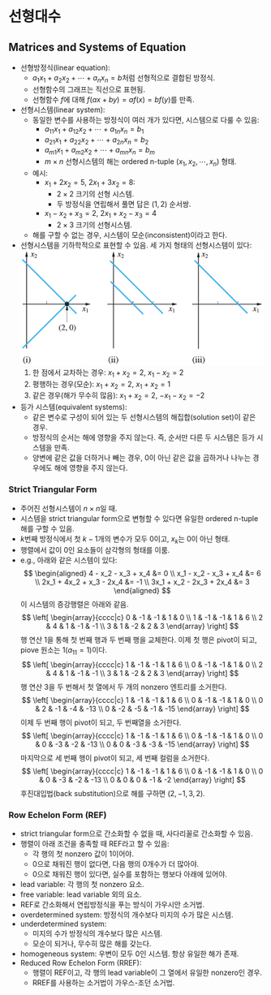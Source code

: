 # 선형대수

## Matrices and Systems of Equation

- 선형방정식(linear equation):
  - $a_1x_1 + a_2x_2 + \cdots + a_nx_n = b$처럼 선형적으로 결합된 방정식.
  - 선형함수의 그래프는 직선으로 표현됨.
  - 선형함수 $f$에 대해 $f(ax + by) = af(x) = bf(y)$를 만족.
- 선형시스템(linear system):
  - 동일한 변수를 사용하는 방정식이 여러 개가 있다면, 시스템으로 다룰 수 있음:
    - $a_{11}x_1 + a_{12}x_2 + \cdots + a_{1n}x_n = b_1$
    - $a_{21}x_1 + a_{22}x_2 + \cdots + a_{2n}x_n = b_2$
    - $a_{m1}x_1 + a_{m2}x_2 + \cdots + a_{mn}x_n = b_m$
    - $m \times n$ 선형시스템의 해는 ordered n-tuple $(x_1, x_2, \cdots, x_n)$ 형태.
  - 예시:
    - $x_1 + 2x_2 = 5$, $2x_1 + 3x_2 = 8$:
      - $2 \times 2$ 크기의 선형 시스템.
      - 두 방정식을 연립해서 풀면 답은 $(1, 2)$ 순서쌍.
    - $x_1 - x_2 + x_3 = 2$, $2x_1 + x_2 - x_3 = 4$
      - $2 \times 3$ 크기의 선형시스템.
  - 해를 구할 수 없는 경우, 시스템이 모순(inconsistent)이라고 한다.
- 선형시스템을 기하학적으로 표현할 수 있음. 세 가지 형태의 선형시스템이 있다:
  ![](./images/fig-1-1-1.png)
  1. 한 점에서 교차하는 경우: $x_1 + x_2 = 2$, $x_1 - x_2 = 2$
  2. 평행하는 경우(모순): $x_1 + x_2 = 2$, $x_1 + x_2 = 1$
  3. 같은 경우(해가 무수히 많음): $x_1 + x_2 = 2$, $-x_1 - x_2 = -2$
- 등가 시스템(equivalent systems):
  - 같은 변수로 구성이 되어 있는 두 선형시스템의 해집합(solution set)이 같은 경우.
  - 방정식의 순서는 해에 영향을 주지 않는다. 즉, 순서만 다른 두 시스템은 등가 시스템을 만족.
  - 양변에 같은 값을 더하거나 빼는 경우, 0이 아닌 같은 값을 곱하거나 나누는 경우에도 해에 영향을 주지 않는다.

### Strict Triangular Form

- 주어진 선형시스템이 $n \times n$일 때.
- 시스템을 strict triangular form으로 변형할 수 있다면 유일한 ordered n-tuple 해를 구할 수 있음.
- $k$번째 방정식에서 첫 $k - 1$개의 변수가 모두 0이고, $x_k$는 0이 아닌 형태.
- 행렬에서 값이 0인 요소들이 삼각형의 형태를 이룸.
- e.g., 아래와 같은 시스템이 있다:
  $$
  \begin{aligned}
  4 - x_2 - x_3 + x_4 &= 0 \\
  x_1 - x_2 - x_3 + x_4 &= 6 \\
  2x_1 + 4x_2 + x_3 - 2x_4 &= -1 \\
  3x_1 + x_2 - 2x_3 + 2x_4 &= 3
  \end{aligned}
  $$
  이 시스템의 증강행렬은 아래와 같음.
  $$
  \left[ \begin{array}{cccc|c}
      0 & -1 & -1 & 1 & 0 \\
      1 & -1 & -1 & 1 & 6 \\
      2 & 4 & 1 & -1 & -1 \\
      3 & 1 & -2 & 2 & 3
  \end{array} \right]
  $$
  행 연산 1을 통해 첫 번째 행과 두 번째 행을 교체한다. 이제 첫 행은 pivot이 되고, piove 원소는 1($a_{11} = 1$)이다.
  $$
  \left[ \begin{array}{cccc|c}
      1 & -1 & -1 & 1 & 6 \\
      0 & -1 & -1 & 1 & 0 \\
      2 & 4 & 1 & -1 & -1 \\
      3 & 1 & -2 & 2 & 3
  \end{array} \right]
  $$
  행 연산 3을 두 번해서 첫 열에서 두 개의 nonzero 엔트리를 소거한다.
  $$
  \left[ \begin{array}{cccc|c}
      1 & -1 & -1 & 1 & 6 \\
      0 & -1 & -1 & 1 & 0 \\
      0 & 2 & -1 & -4 & -13 \\
      0 & -2 & -5 & -1 & -15
  \end{array} \right]
  $$
  이제 두 번째 행이 pivot이 되고, 두 번째열을 소거한다.
  $$
  \left[ \begin{array}{cccc|c}
      1 & -1 & -1 & 1 & 6 \\
      0 & -1 & -1 & 1 & 0 \\
      0 & 0 & -3 & -2 & -13 \\
      0 & 0 & -3 & -3 & -15
  \end{array} \right]
  $$
  마지막으로 세 번째 행이 pivot이 되고, 세 번째 컬럼을 소거한다.
  $$
  \left[ \begin{array}{cccc|c}
      1 & -1 & -1 & 1 & 6 \\
      0 & -1 & -1 & 1 & 0 \\
      0 & 0 & -3 & -2 & -13 \\
      0 & 0 & 0 & -1 & -2
  \end{array} \right]
  $$
  후진대입법(back substitution)으로 해를 구하면 $(2, -1, 3, 2)$.

### Row Echelon Form (REF)

- strict triangular form으로 간소화할 수 없을 때, 사다리꼴로 간소화할 수 있음.
- 행렬이 아래 조건을 충족할 때 REF라고 할 수 있음:
  - 각 행의 첫 nonzero 값이 1이어야.
  - 0으로 채워진 행이 없다면, 다음 행의 0개수가 더 많아야.
  - 0으로 채워진 행이 있다면, 실수를 포함하는 행보다 아래에 있어야.
- lead variable: 각 행의 첫 nonzero 요소.
- free variable: lead variable 외의 요소.
- REF로 간소화해서 연립방정식을 푸는 방식이 가우시안 소거법.
- overdetermined system: 방정식의 개수보다 미지의 수가 많은 시스템.
- underdetermined system:
  - 미지의 수가 방정식의 개수보다 많은 시스템.
  - 모순이 되거나, 무수히 많은 해를 갖는다.
- homogeneous system: 우변이 모두 0인 시스템. 항상 유일한 해가 존재.
- Reduced Row Echelon Form (RREF):
  - 행렬이 REF이고, 각 행의 lead variable이 그 열에서 유일한 nonzero인 경우.
  - RREF를 사용하는 소거법이 가우스-조던 소거법.
